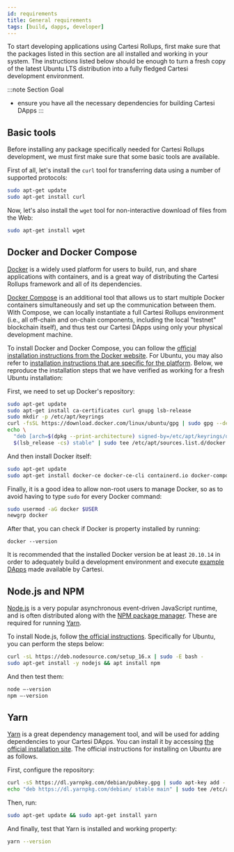```yaml
---
id: requirements
title: General requirements
tags: [build, dapps, developer]
---
```


To start developing applications using Cartesi Rollups, first make sure that the packages listed in this section are all installed and working in your system. The instructions listed below should be enough to turn a fresh copy of the latest Ubuntu LTS distribution into a fully fledged Cartesi development environment.

:::note Section Goal
- ensure you have all the necessary dependencies for building Cartesi DApps
:::

## Basic tools

Before installing any package specifically needed for Cartesi Rollups development, we must first make sure that some basic tools are available.

First of all, let's install the `curl` tool for transferring data using a number of supported protocols:

```bash
sudo apt-get update
sudo apt-get install curl
```

Now, let's also install the `wget` tool for non-interactive download of files from the Web:

```bash
sudo apt-get install wget
```

## Docker and Docker Compose

[Docker](https://docker.io) is a widely used platform for users to build, run, and share applications with containers, and is a great way of distributing the Cartesi Rollups framework and all of its dependencies.

[Docker Compose](https://docs.docker.com/compose/) is an additional tool that allows us to start multiple Docker containers simultaneously and set up the communication between them. With Compose, we can locally instantiate a full Cartesi Rollups environment (i.e., all off-chain and on-chain components, including the local "testnet" blockchain itself), and thus test our Cartesi DApps using only your physical development machine.

To install Docker and Docker Compose, you can follow the [official installation instructions from the Docker website](https://docs.docker.com/get-docker/). For Ubuntu, you may also refer to [installation instructions that are specific for the platform](https://docs.docker.com/engine/install/ubuntu/). Below, we reproduce the installation steps that we have verified as working for a fresh Ubuntu installation:

First, we need to set up Docker's repository:

```bash
sudo apt-get update
sudo apt-get install ca-certificates curl gnupg lsb-release
sudo mkdir -p /etc/apt/keyrings
curl -fsSL https://download.docker.com/linux/ubuntu/gpg | sudo gpg --dearmor -o /etc/apt/keyrings/docker.gpg
echo \
  "deb [arch=$(dpkg --print-architecture) signed-by=/etc/apt/keyrings/docker.gpg] https://download.docker.com/linux/ubuntu \
  $(lsb_release -cs) stable" | sudo tee /etc/apt/sources.list.d/docker.list > /dev/null
```

And then install Docker itself:

```bash
sudo apt-get update
sudo apt-get install docker-ce docker-ce-cli containerd.io docker-compose-plugin
```

Finally, it is a good idea to allow non-root users to manage Docker, so as to avoid having to type `sudo` for every Docker command:

```bash
sudo usermod -aG docker $USER
newgrp docker
```

After that, you can check if Docker is property installed by running:

```
docker --version
```

It is recommended that the installed Docker version be at least `20.10.14` in order to adequately build a development environment and execute [example DApps](https://github.com/cartesi/rollups-examples) made available by Cartesi.

## Node.js and NPM

[Node.js](https://nodejs.org/) is a very popular asynchronous event-driven JavaScript runtime, and is often distributed along with the [NPM package manager](https://npmjs.com). These are required for running [Yarn](#yarn).

To install Node.js, follow [the official instructions](https://nodejs.org/en/download/). Specifically for Ubuntu, you can perform the steps below:

```bash
curl -sL https://deb.nodesource.com/setup_16.x | sudo -E bash -
sudo apt-get install -y nodejs && apt install npm
```

And then test them:

```bash
node –-version
npm –-version
```

## Yarn

[Yarn](https://classic.yarnpkg.com/) is a great dependency management tool, and will be used for adding dependencies to your Cartesi DApps. You can install it by accessing [the official installation site](https://classic.yarnpkg.com/en/docs/install). The official instructions for installing on Ubuntu are as follows.

First, configure the repository:

```bash
curl -sS https://dl.yarnpkg.com/debian/pubkey.gpg | sudo apt-key add -
echo "deb https://dl.yarnpkg.com/debian/ stable main" | sudo tee /etc/apt/sources.list.d/yarn.list
```

Then, run:

```bash
sudo apt-get update && sudo apt-get install yarn
```

And finally, test that Yarn is installed and working property:

```bash
yarn --version
```
